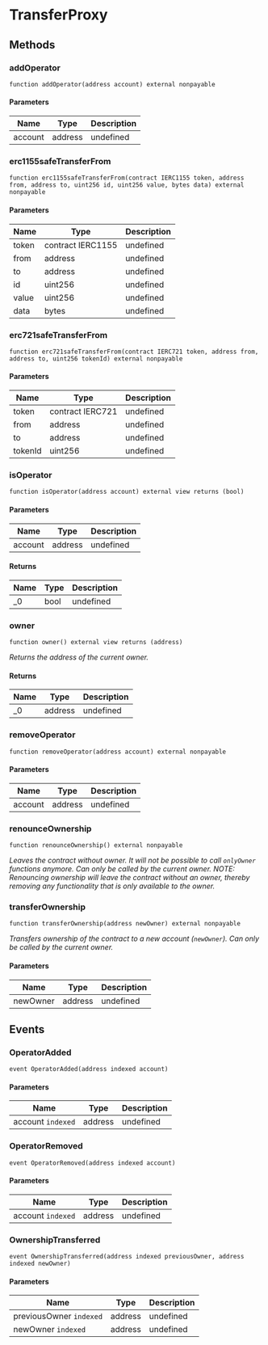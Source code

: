 # TransferProxy









## Methods

### addOperator

```solidity
function addOperator(address account) external nonpayable
```





#### Parameters

| Name | Type | Description |
|---|---|---|
| account | address | undefined |

### erc1155safeTransferFrom

```solidity
function erc1155safeTransferFrom(contract IERC1155 token, address from, address to, uint256 id, uint256 value, bytes data) external nonpayable
```





#### Parameters

| Name | Type | Description |
|---|---|---|
| token | contract IERC1155 | undefined |
| from | address | undefined |
| to | address | undefined |
| id | uint256 | undefined |
| value | uint256 | undefined |
| data | bytes | undefined |

### erc721safeTransferFrom

```solidity
function erc721safeTransferFrom(contract IERC721 token, address from, address to, uint256 tokenId) external nonpayable
```





#### Parameters

| Name | Type | Description |
|---|---|---|
| token | contract IERC721 | undefined |
| from | address | undefined |
| to | address | undefined |
| tokenId | uint256 | undefined |

### isOperator

```solidity
function isOperator(address account) external view returns (bool)
```





#### Parameters

| Name | Type | Description |
|---|---|---|
| account | address | undefined |

#### Returns

| Name | Type | Description |
|---|---|---|
| _0 | bool | undefined |

### owner

```solidity
function owner() external view returns (address)
```



*Returns the address of the current owner.*


#### Returns

| Name | Type | Description |
|---|---|---|
| _0 | address | undefined |

### removeOperator

```solidity
function removeOperator(address account) external nonpayable
```





#### Parameters

| Name | Type | Description |
|---|---|---|
| account | address | undefined |

### renounceOwnership

```solidity
function renounceOwnership() external nonpayable
```



*Leaves the contract without owner. It will not be possible to call `onlyOwner` functions anymore. Can only be called by the current owner. NOTE: Renouncing ownership will leave the contract without an owner, thereby removing any functionality that is only available to the owner.*


### transferOwnership

```solidity
function transferOwnership(address newOwner) external nonpayable
```



*Transfers ownership of the contract to a new account (`newOwner`). Can only be called by the current owner.*

#### Parameters

| Name | Type | Description |
|---|---|---|
| newOwner | address | undefined |



## Events

### OperatorAdded

```solidity
event OperatorAdded(address indexed account)
```





#### Parameters

| Name | Type | Description |
|---|---|---|
| account `indexed` | address | undefined |

### OperatorRemoved

```solidity
event OperatorRemoved(address indexed account)
```





#### Parameters

| Name | Type | Description |
|---|---|---|
| account `indexed` | address | undefined |

### OwnershipTransferred

```solidity
event OwnershipTransferred(address indexed previousOwner, address indexed newOwner)
```





#### Parameters

| Name | Type | Description |
|---|---|---|
| previousOwner `indexed` | address | undefined |
| newOwner `indexed` | address | undefined |



